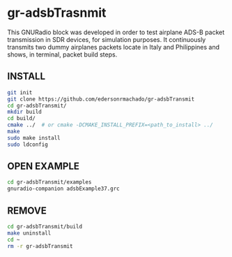 # gr-adsbTrasnmit 

This GNURadio block was developed  in order to test airplane ADS-B packet transmission in SDR devices, for simulation purposes. It continuously transmits two dummy airplanes packets locate in Italy and Philippines and shows, in terminal, packet build steps. 

## INSTALL 


```bash
git init
git clone https://github.com/edersonrmachado/gr-adsbTransmit  
cd gr-adsbTransmit/  
mkdir build
cd build/
cmake ../  # or cmake -DCMAKE_INSTALL_PREFIX=<path_to_install> ../
make
sudo make install
sudo ldconfig
```

## OPEN EXAMPLE

```bash
cd gr-adsbTransmit/examples
gnuradio-companion adsbExample37.grc
```

## REMOVE

```bash
cd gr-adsbTransmit/build
make uninstall
cd ~
rm -r gr-adsbTransmit
```